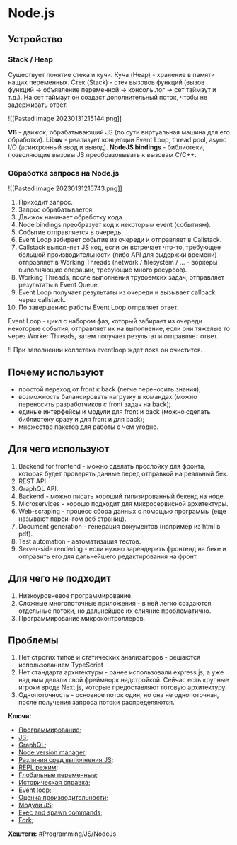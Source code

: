 
# Node.js

## Устройство

### Stack / Heap

Существует понятие стека и кучи.
Куча (Heap) - хранение в памяти нащих переменных.
Стек (Stack) - стек вызовов функций (вызов функций -> объявление переменной -> консоль.лог -> сет таймаут и т.д.). На сет таймаут он создаст дополнительный поток, чтобы не задерживать ответ.

![[Pasted image 20230131215144.png]]

**V8** - движок, обрабатывающий JS (по сути виртуальная машина для его обработки).
**Libuv** - реализует концепции Event Loop, thread pool, async I/O (асинхронный ввод и вывод).
**NodeJS bindings** - библиотеки, позволяющие вызовы JS преобразовывать к вызовам C/C++.

### Обработка запроса на Node.js

![[Pasted image 20230131215743.png]]

1) Приходит запрос.
2) Запрос обрабатывается.
3) Движок начинает обработку кода.
4) Node bindings преобразует код к некоторым event (событиям).
5) Событие отправляется в очередь.
6) Event Loop забирает событие из очереди и отправляет в Callstack.
7) Callstack выполняет JS код, если он встречает что-то, требующее большой производительности (либо API для выдержки времени) - отправляет в Working Threads (network / filesystem / ... - воркеры выполняющие операции, требующие много ресурсов).
8) Working Threads, после выполнения трудоемких задач, отправляет результаты в Event Queue.
9) Event Loop получает результаты из очереди и вызывает callback через callstack.
10) По завершению работы Event Loop отпрвляет  ответ.

Event Loop - цикл с набором фаз, который забирает из очереди некоторые события, отправляет их на выполнение, если они тяжелые то через Worker Threads, затем получает результат и отправляет ответ.

!! При заполнении коллстека eventloop ждет пока он очистится.

## Почему используют

- простой переход от front к back (легче переносить знания);
- возможность балансировать нагрузку в командах (можно переносить разработчиков с front задач на back);
- единые интерфейсы и модули для front и back (можно сделать библиотеку сразу и для front и для back);
- множество пакетов для работы с чем угодно.

## Для чего используют

1) Backend for frontend - можно сделать прослойку для фронта, которая будет проверять данные перед отправкой на реальный бек.
2) REST API.
3) GraphQL API.
4) Backend - можно писать хороший типизированный бекенд на ноде.
5) Microservices - хорошо подходит для микросервисной архитектуры.
6) Web-scraping - процесс сбора данных с помощью программы (еще называют парсингом веб страниц).
7) Document generation - генерация документов (например из html в pdf).
8) Test automation - автоматизация тестов.
9) Server-side rendering - если нужно зарендерить фронтенд на беке и отправить его для дальнейшего редактирования на фронт.

## Для чего не подходит

1) Низкоуровневое программирование.
2) Сложные многопоточные приложения - в ней легко создаются отдельные потоки, но дальнейшее их слияние проблематично.
3) Программирование микроконтроллеров.

## Проблемы

1) Нет строгих типов и статических анализаторов - решаются использованием TypeScript
2) Нет стандарта архитектуры - ранее использовали express.js, а уже над ним делали свой фреймворк надстройкой. Сейчас есть крупные игроки вроде Next.js, которые предоставляют готовую архитектуру.
3) Однопоточность - основное поток один, но она не однопоточная, после получения запроса потоки распределяются.

**Ключи:**
- [Программирование](PROGRAMMING);
- [JS](javascript);
- [GraphQL](graphql.md);
- [Node version manager](nvm);
- [Различия сред выполнения JS](js-env-compare);
- [REPL режим](repl-mode);
- [Глобальные переменные](node-global-variables);
- [Историческая справка](node-history);
- [Event loop](event-loop.md);
- [Оценка производительности](node-perfomance-estimating);
- [Модули JS](node-js);
- [Exec and spawn commands](exec-and-spawn-command);
- [Fork](node-fork);

**Хештеги:** #Programming/JS/NodeJs
